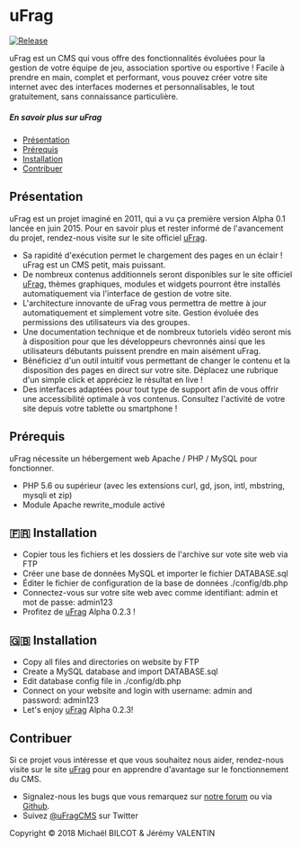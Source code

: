 # uFrag

[![Release](https://img.shields.io/github/release/uFragCMS/ufrag-cms.svg)](https://github.com/uFragCMS/ufrag-cms/tags)

uFrag est un CMS qui vous offre des fonctionnalités évoluées pour la gestion de votre équipe de jeu, association sportive ou esportive ! Facile à prendre en main, complet et performant, vous pouvez créer votre site internet avec des interfaces modernes et personnalisables, le tout gratuitement, sans connaissance particulière.

##### En savoir plus sur uFrag

- [Présentation](#présentation)
- [Prérequis](#prérequis)
- [Installation](#fr-installation)
- [Contribuer](#contribuer)

## Présentation

uFrag est un projet imaginé en 2011, qui a vu ça première version Alpha 0.1 lancée en juin 2015. Pour en savoir plus et rester informé de l'avancement du projet, rendez-nous visite sur le site officiel [uFrag](https://neofr.ag).

- Sa rapidité d'exécution permet le chargement des pages en un éclair ! uFrag est un CMS petit, mais puissant.
- De nombreux contenus additionnels seront disponibles sur le site officiel [uFrag](https://neofr.ag), thèmes graphiques, modules et widgets pourront être installés automatiquement via l'interface de gestion de votre site.
- L'architecture innovante de uFrag vous permettra de mettre à jour automatiquement et simplement votre site. Gestion évoluée des permissions des utilisateurs via des groupes.
- Une documentation technique et de nombreux tutoriels vidéo seront mis à disposition pour que les développeurs chevronnés ainsi que les utilisateurs débutants puissent prendre en main aisément uFrag.
- Bénéficiez d'un outil intuitif vous permettant de changer le contenu et la disposition des pages en direct sur votre site. Déplacez une rubrique d'un simple click et appréciez le résultat en live !
- Des interfaces adaptées pour tout type de support afin de vous offrir une accessibilité optimale à vos contenus. Consultez l'activité de votre site depuis votre tablette ou smartphone ! 

## Prérequis

uFrag nécessite un hébergement web Apache / PHP / MySQL pour fonctionner.

- PHP 5.6 ou supérieur (avec les extensions curl, gd, json, intl, mbstring, mysqli et zip)
- Module Apache rewrite_module activé

## :fr: Installation

- Copier tous les fichiers et les dossiers de l'archive sur vote site web via FTP
- Créer une base de données MySQL et importer le fichier DATABASE.sql
- Éditer le fichier de configuration de la base de données ./config/db.php
- Connectez-vous sur votre site web avec comme identifiant: admin et mot de passe: admin123
- Profitez de [uFrag](https://neofr.ag) Alpha 0.2.3 !

## :uk: Installation

- Copy all files and directories on website by FTP
- Create a MySQL database and import DATABASE.sql
- Edit database config file in ./config/db.php
- Connect on your website and login with username: admin and password: admin123
- Let's enjoy [uFrag](https://neofr.ag) Alpha 0.2.3!

## Contribuer

Si ce projet vous intéresse et que vous souhaitez nous aider, rendez-nous visite sur le site [uFrag](https://neofr.ag) pour en apprendre d'avantage sur le fonctionnement du CMS.

- Signalez-nous les bugs que vous remarquez sur [notre forum](https://neofr.ag) ou via [Github](https://github.com/uFragCMS/ufrag-cms/issues).
- Suivez [@uFragCMS](https://twitter.com/uFragCMS) sur Twitter

Copyright © 2018 Michaël BILCOT & Jérémy VALENTIN